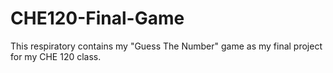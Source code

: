 # CHE120-Final-Game
This respiratory contains my "Guess The Number" game as my final project for my CHE 120 class.
